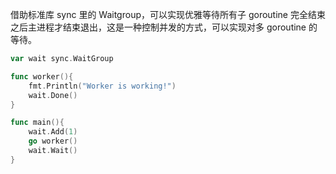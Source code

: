 借助标准库 sync 里的 Waitgroup，可以实现优雅等待所有子 goroutine 完全结束之后主进程才结束退出，这是一种控制并发的方式，可以实现对多 goroutine 的等待。

```go
var wait sync.WaitGroup

func worker(){
	fmt.Println("Worker is working!")
	wait.Done()
}

func main(){
	wait.Add(1)
	go worker()
	wait.Wait()
}
```